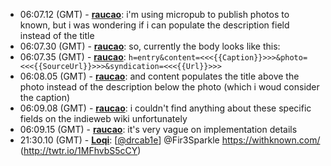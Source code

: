 * <a id="06:07.12">06:07.12 (GMT)</a> - __[raucao](https://github.com/raucao)__: i'm using micropub to publish photos to known, but i was wondering if i can populate the description field instead of the title
* <a id="06:07.30">06:07.30 (GMT)</a> - __[raucao](https://github.com/raucao)__: so, currently the body looks like this:
* <a id="06:07.35">06:07.35 (GMT)</a> - __[raucao](https://github.com/raucao)__: `h=entry&content=<<<{{Caption}}>>>&photo=<<<{{SourceUrl}}>>>&syndication=<<<{{Url}}>>>`
* <a id="06:08.05">06:08.05 (GMT)</a> - __[raucao](https://github.com/raucao)__: and content populates the title above the photo instead of the description below the photo (which i woud consider the caption)
* <a id="06:09.08">06:09.08 (GMT)</a> - __[raucao](https://github.com/raucao)__: i couldn't find anything about these specific fields on the indieweb wiki unfortunately
* <a id="06:09.15">06:09.15 (GMT)</a> - __[raucao](https://github.com/raucao)__: it's very vague on implementation details
* <a id="21:30.10">21:30.10 (GMT)</a> - __[Loqi](https://github.com/Loqi)__: [<a href="https://twitter.com/drcab1e">@drcab1e</a>] @Fir3Sparkle https://withknown.com/ (http://twtr.io/1MFhvbS5cCY)
